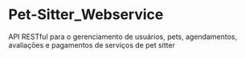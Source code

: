 # Pet-Sitter_Webservice
API RESTful para o gerenciamento de usuários, pets, agendamentos, avaliações e pagamentos de serviços de pet sitter


